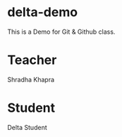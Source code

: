 # delta-demo
This is a Demo for Git &amp; Github class.

# Teacher
Shradha Khapra

# Student
Delta Student